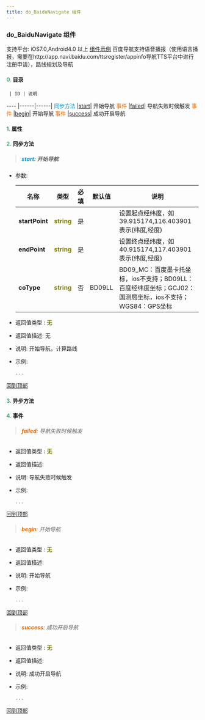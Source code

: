 ```yaml
---
title: do_BaiduNavigate 组件
---
```


### do_BaiduNavigate 组件

 支持平台: iOS7.0,Android4.0 以上
 [组件示例](https://github.com/do-api/docs-example/tree/master/source/view/do_BaiduNavigate)
 百度导航支持语音播报（使用语言播报，需要在http://app.navi.baidu.com/ttsregister/appinfo导航TTS平台中进行注册申请），路线规划及导航

#### <font color ='#40A977'>**0.**</font> 目录

     | ID | 说明
---- |------|------|
<font color ='#0092db'>同步方法</font>  |[start](#start)| 开始导航
<font color ='#e96900'>事件</font>  |[failed](#failed)| 导航失败时候触发
<font color ='#e96900'>事件</font>  |[begin](#begin)| 开始导航
<font color ='#e96900'>事件</font>  |[success](#success)| 成功开启导航

#### <font color ='#40A977'>**1.**</font> 属性

#### <font color ='#40A977'>**2.**</font> 同步方法

>##### <span id=start><font color ='#0092db'>**start**</font></span>: 开始导航

- 参数:

  名称 | 类型 |必填|默认值|说明
  ---- |-------------  |--------------|--------|------
  **startPoint** |<font color ='#808000'>**string**</font> | 是 | |设置起点经纬度，如39.915174,116.403901表示(纬度,经度)
  **endPoint** |<font color ='#808000'>**string**</font> | 是 | |设置终点经纬度，如40.915174,117.403901表示(纬度,经度)
  **coType** |<font color ='#808000'>**string**</font> | 否 | BD09LL|BD09_MC：百度墨卡托坐标，ios不支持；BD09LL：百度经纬度坐标；GCJ02：国测局坐标，ios不支持；WGS84：GPS坐标
- 返回值类型 : <font color ='#808000'>**无**</font>
- 返回值描述: 无
- 说明: 开始导航，计算路线
- 示例:

  ```javascript
  ...

  ```

[回到顶部](#top)

#### <font color ='#40A977'>**3.**</font> 异步方法


#### <font color ='#40A977'>**4.**</font> 事件

>###### <span id=failed><font color ='#e96900'>**failed**</font></span>: 导航失败时候触发

- 返回值类型 : <font color ='#808000'>**无**</font>
- 返回值描述: 
- 说明: 导航失败时候触发
- 示例:

  ```javascript
  ...

  ```

[回到顶部](#top)

>###### <span id=begin><font color ='#e96900'>**begin**</font></span>: 开始导航

- 返回值类型 : <font color ='#808000'>**无**</font>
- 返回值描述: 
- 说明: 开始导航
- 示例:

  ```javascript
  ...

  ```

[回到顶部](#top)

>###### <span id=success><font color ='#e96900'>**success**</font></span>: 成功开启导航

- 返回值类型 : <font color ='#808000'>**无**</font>
- 返回值描述: 
- 说明: 成功开启导航
- 示例:

  ```javascript
  ...

  ```

[回到顶部](#top)


